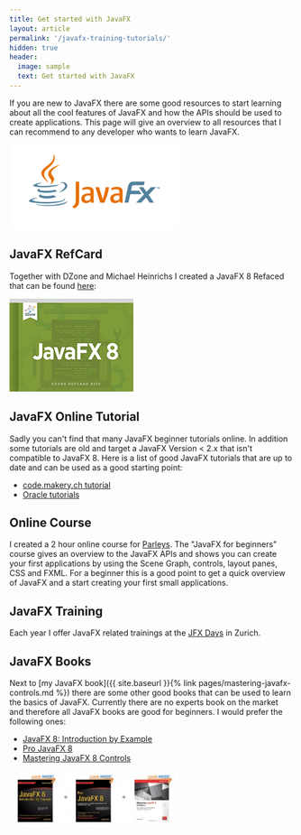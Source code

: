 ```yaml
---
title: Get started with JavaFX
layout: article
permalink: '/javafx-training-tutorials/'
hidden: true
header:
  image: sample
  text: Get started with JavaFX
---
```


If you are new to JavaFX there are some good resources to start learning about all the cool features of JavaFX and how the APIs should be used to create applications. This page will give an overview to all resources that I can recommend to any developer who wants to learn JavaFX.

![javafx-logo](/assets/posts/guigarage-legacy/Javafx_logo_color-300x150.png)

## JavaFX RefCard

Together with DZone and Michael Heinrichs I created a JavaFX 8 Refaced that can be found [here](https://dzone.com/refcardz/javafx-8-1?utm_content=buffer8f1dd&amp;utm_medium=social&amp;utm_source=twitter.com&amp;utm_campaign=buffer):

![refcard](/assets/posts/guigarage-legacy/refcard.png)

## JavaFX Online Tutorial

Sadly you can't find that many JavaFX beginner tutorials online. In addition some tutorials are old and target a JavaFX Version &lt; 2.x that isn't compatible to JavaFX 8. Here is a list of good JavaFX tutorials that are up to date and can be used as a good starting point:</p>

* [code.makery.ch tutorial](http://code.makery.ch/java/javafx-8-tutorial-intro/)
* [Oracle tutorials](http://docs.oracle.com/javase/8/javase-clienttechnologies.html)

## Online Course

I created a 2 hour online course for [Parleys](https://www.parleys.com/course/javafx-beginners). The "JavaFX for beginners" course gives an overview to the JavaFX APIs and shows you can create your first applications by using the Scene Graph, controls, layout panes, CSS and FXML. For a beginner this is a good point to get a quick overview of JavaFX and a start creating your first small applications.

## JavaFX Training

Each year I offer JavaFX related trainings at the [JFX Days](https://www.jfx-days.com) in Zurich.

## JavaFX Books

Next to [my JavaFX book]({{ site.baseurl }}{% link pages/mastering-javafx-controls.md %}) there are some other good books that can be used to learn the basics of JavaFX. Currently there are no experts book on the market and therefore all JavaFX books are good for beginners. I would prefer the following ones:

* [JavaFX 8: Introduction by Example](http://www.amazon.com/JavaFX-Introduction-Example-Carl-Dea/dp/1430264608/ref=sr_1_1?ie=UTF8&amp;qid=1425314839&amp;sr=8-1&amp;keywords=JavaFX)
* [Pro JavaFX 8](http://www.amazon.com/Pro-JavaFX-Definitive-Building-Embedded/dp/1430265744/ref=sr_1_2?ie=UTF8&amp;qid=1425314839&amp;sr=8-2&amp;keywords=JavaFX)
* [Mastering JavaFX 8 Controls](http://www.amazon.com/Mastering-JavaFX-Controls-Oracle-Press/dp/0071833773/ref=pd_bxgy_b_text_z)

![books-300x100](/assets/posts/guigarage-legacy/books-300x100.png)
